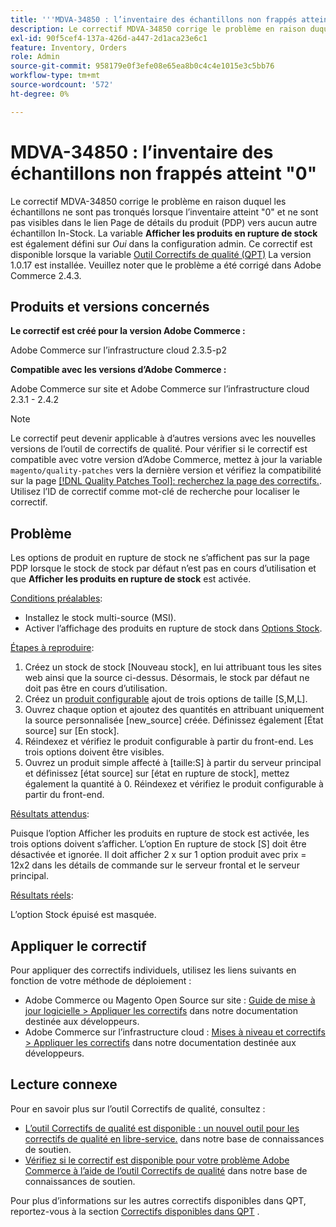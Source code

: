```yaml
---
title: '''MDVA-34850 : l’inventaire des échantillons non frappés atteint "0"'
description: Le correctif MDVA-34850 corrige le problème en raison duquel les échantillons ne sont pas tronqués lorsque l’inventaire atteint "0" et ne sont pas visibles dans le lien Page de détails du produit (PDP) vers aucun autre échantillon In-Stock. L’option **Afficher les produits en rupture de stock** est également définie sur *Oui* dans la configuration d’administration. Ce correctif est disponible lorsque l’[outil de correctifs de qualité (QPT)](/help/announcements/adobe-commerce-announcements/magento-quality-patches-released-new-tool-to-self-serve-quality-patches.md) 1.0.17 est installé. Veuillez noter que le problème a été corrigé dans Adobe Commerce 2.4.3.
exl-id: 90f5cef4-137a-426d-a447-2d1aca23e6c1
feature: Inventory, Orders
role: Admin
source-git-commit: 958179e0f3efe08e65ea8b0c4c4e1015e3c5bb76
workflow-type: tm+mt
source-wordcount: '572'
ht-degree: 0%

---
```


# MDVA-34850 : l’inventaire des échantillons non frappés atteint &quot;0&quot;

Le correctif MDVA-34850 corrige le problème en raison duquel les échantillons ne sont pas tronqués lorsque l’inventaire atteint &quot;0&quot; et ne sont pas visibles dans le lien Page de détails du produit (PDP) vers aucun autre échantillon In-Stock. La variable **Afficher les produits en rupture de stock** est également défini sur *Oui* dans la configuration admin. Ce correctif est disponible lorsque la variable [Outil Correctifs de qualité (QPT)](/help/announcements/adobe-commerce-announcements/magento-quality-patches-released-new-tool-to-self-serve-quality-patches.md) La version 1.0.17 est installée. Veuillez noter que le problème a été corrigé dans Adobe Commerce 2.4.3.

## Produits et versions concernés

**Le correctif est créé pour la version Adobe Commerce :**

Adobe Commerce sur l’infrastructure cloud 2.3.5-p2

**Compatible avec les versions d’Adobe Commerce :**

Adobe Commerce sur site et Adobe Commerce sur l’infrastructure cloud 2.3.1 - 2.4.2

>[!NOTE]
>
>Le correctif peut devenir applicable à d’autres versions avec les nouvelles versions de l’outil de correctifs de qualité. Pour vérifier si le correctif est compatible avec votre version d’Adobe Commerce, mettez à jour la variable `magento/quality-patches` vers la dernière version et vérifiez la compatibilité sur la page [[!DNL Quality Patches Tool]: recherchez la page des correctifs.](https://devdocs.magento.com/quality-patches/tool.html#patch-grid). Utilisez l’ID de correctif comme mot-clé de recherche pour localiser le correctif.

## Problème

Les options de produit en rupture de stock ne s’affichent pas sur la page PDP lorsque le stock de stock par défaut n’est pas en cours d’utilisation et que **Afficher les produits en rupture de stock** est activée.

<u>Conditions préalables</u>:

* Installez le stock multi-source (MSI).
* Activer l’affichage des produits en rupture de stock dans [Options Stock](https://docs.magento.com/user-guide/configuration/catalog/inventory.html).

<u>Étapes à reproduire</u>:

1. Créez un stock de stock \[Nouveau stock\], en lui attribuant tous les sites web ainsi que la source ci-dessus. Désormais, le stock par défaut ne doit pas être en cours d’utilisation.
1. Créez un [produit configurable](https://docs.magento.com/user-guide/catalog/product-create-configurable.html) ajout de trois options de taille \[S,M,L\].
1. Ouvrez chaque option et ajoutez des quantités en attribuant uniquement la source personnalisée \[new\_source\] créée. Définissez également \[État source\] sur \[En stock\].
1. Réindexez et vérifiez le produit configurable à partir du front-end. Les trois options doivent être visibles.
1. Ouvrez un produit simple affecté à \[taille:S\] à partir du serveur principal et définissez \[état source\] sur \[état en rupture de stock\], mettez également la quantité à 0. Réindexez et vérifiez le produit configurable à partir du front-end.

<u>Résultats attendus</u>:

Puisque l’option Afficher les produits en rupture de stock est activée, les trois options doivent s’afficher. L’option En rupture de stock \[S\] doit être désactivée et ignorée. Il doit afficher 2 x sur 1 option produit avec prix = 12x2 dans les détails de commande sur le serveur frontal et le serveur principal.

<u>Résultats réels</u>:

L’option Stock épuisé est masquée.

## Appliquer le correctif

Pour appliquer des correctifs individuels, utilisez les liens suivants en fonction de votre méthode de déploiement :

* Adobe Commerce ou Magento Open Source sur site : [Guide de mise à jour logicielle > Appliquer les correctifs](https://devdocs.magento.com/guides/v2.4/comp-mgr/patching/mqp.html) dans notre documentation destinée aux développeurs.
* Adobe Commerce sur l’infrastructure cloud : [Mises à niveau et correctifs > Appliquer les correctifs](https://devdocs.magento.com/cloud/project/project-patch.html) dans notre documentation destinée aux développeurs.

## Lecture connexe

Pour en savoir plus sur l’outil Correctifs de qualité, consultez :

* [L’outil Correctifs de qualité est disponible : un nouvel outil pour les correctifs de qualité en libre-service.](/help/announcements/adobe-commerce-announcements/magento-quality-patches-released-new-tool-to-self-serve-quality-patches.md) dans notre base de connaissances de soutien.
* [Vérifiez si le correctif est disponible pour votre problème Adobe Commerce à l’aide de l’outil Correctifs de qualité](/help/support-tools/patches-available-in-qpt-tool/check-patch-for-magento-issue-with-magento-quality-patches.md) dans notre base de connaissances de soutien.

Pour plus d’informations sur les autres correctifs disponibles dans QPT, reportez-vous à la section [Correctifs disponibles dans QPT](https://support.magento.com/hc/en-us/sections/360010506631-Patches-available-in-QPT-tool-) .
